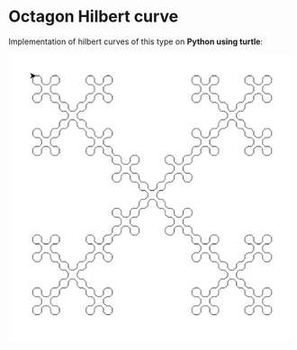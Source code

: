# Octagon Hilbert curve
Implementation of hilbert curves of this type on **Python using turtle**:</br></br>
<img src='https://github.com/goliksim/Algorithms/blob/main/Fractal%20-%20Hilbert/img.jpg?raw=true' width='500'>
